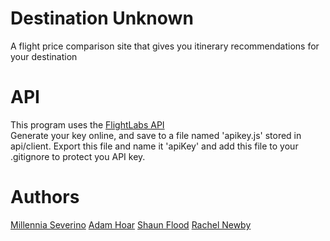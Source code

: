 # Destination Unknown

A flight price comparison site that gives you itinerary recommendations for your destination

# API

This program uses the [FlightLabs API](https://www.goflightlabs.com/) <br>
Generate your key online, and save to a file named 'apikey.js' stored in api/client. Export this file and name it 'apiKey' and add this file to your .gitignore to protect you API key.

# Authors

[Millennia Severino](https://github.com/MillieKS)
[Adam Hoar](https://github.com/amh4)
[Shaun Flood](https://github.com/ShaunFlood)
[Rachel Newby](https://github.com/rachelnewby)
